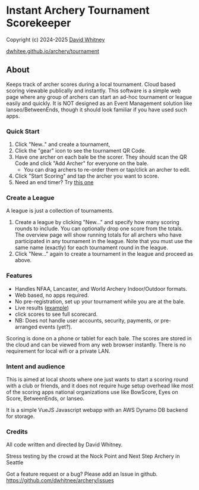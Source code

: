 # Instant Archery Tournament Scorekeeper
Copyright (c) 2024-2025 <a href="https://dwhitnee.github.io">David Whitney</a>

[dwhitee.github.io/archery/tournament](https://dwhitnee.github.io/archery/tournament)

## About
Keeps track of archer scores during a local tournament. Cloud based
scoring viewable publically and instantly.
This software is a simple web page where any group of archers can start an
ad-hoc tournament or league easily and quickly. It is NOT designed as
an Event Management solution like Ianseo/BetweenEnds, though it should look
familiar if you have used such apps.

### Quick Start
1. Click "New.." and create a tournament,
2. Click the "gear" icon to see the tournament QR Code.
3. Have one archer on each bale be the scorer. They should scan the QR Code and click "Add
   Archer" for everyone on the bale.
   - You can drag archers to re-order them or tap/click an archer to edit.
4. Click "Start Scoring" and tap the archer you want to score.
5. Need an end timer? Try [this one](https://dwhitnee.github.io/archery/timer/)

### Create a League
A league is just a collection of tournaments.
1. Create a league by clicking "New..." and specify how many scoring rounds to include. You can
optionally drop one score from the totals. The overview page will show
running totals for all archers who have participated in any tournament
in the league. Note that you must use the same name (exactly) for each
tournament round in the league.
2. Click "New..." again to create a tournament in the league and
   proceed as above.

### Features
 - Handles NFAA, Lancaster, and World Archery Indoor/Outdoor formats.
 - Web based, no apps required.
 - No pre-registration, set up your tournament while you are at the bale.
 - Live results ([example](https://dwhitnee.github.io/archery/tournament/overview/?leagueId=5))
 - click scores to see full scorecard.
 - NB: Does not handle user accounts, security, payments, or pre-arranged events (yet?).

Scoring is done on a phone or tablet for each bale.
The scores are stored in the cloud and can be viewed from any
web browser instantly. There is no requirement for local wifi or a
private LAN.


### Intent and audience
This is aimed at local shoots where one just wants to start a scoring
round with a club or friends, and it does not require huge setup overhead like
most of the scoring apps national organizations use
like BowScore, Eyes on Score, BetweenEnds, or Ianseo.

It is a simple VueJS Javascript webapp with an AWS Dynamo DB
backend for storage.


### Credits
All code written and directed by David Whitney.

Stress testing by the crowd at the Nock Point and Next Step Archery in Seattle

Got a feature request or a bug?  Please add an Issue in github.
https://github.com/dwhitnee/archery/issues
